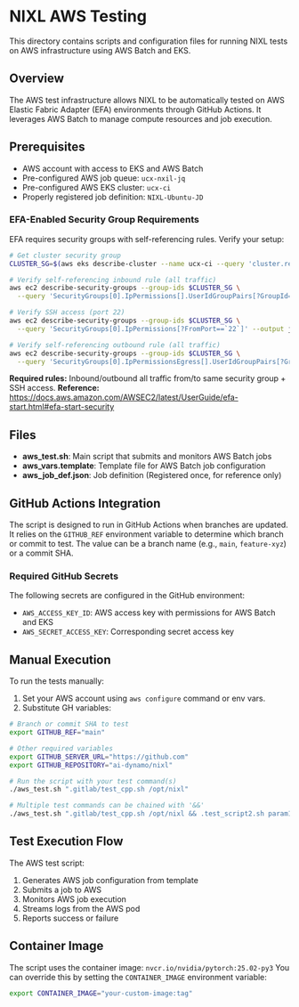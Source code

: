 # NIXL AWS Testing

This directory contains scripts and configuration files for running NIXL tests on AWS infrastructure using AWS Batch and EKS.

## Overview

The AWS test infrastructure allows NIXL to be automatically tested on AWS Elastic Fabric Adapter (EFA) environments through GitHub Actions. It leverages AWS Batch to manage compute resources and job execution.

## Prerequisites

- AWS account with access to EKS and AWS Batch
- Pre-configured AWS job queue: `ucx-nxil-jq`
- Pre-configured AWS EKS cluster: `ucx-ci`
- Properly registered job definition: `NIXL-Ubuntu-JD`

### EFA-Enabled Security Group Requirements

EFA requires security groups with self-referencing rules. Verify your setup:

```bash
# Get cluster security group
CLUSTER_SG=$(aws eks describe-cluster --name ucx-ci --query 'cluster.resourcesVpcConfig.clusterSecurityGroupId' --output text)

# Verify self-referencing inbound rule (all traffic)
aws ec2 describe-security-groups --group-ids $CLUSTER_SG \
  --query 'SecurityGroups[0].IpPermissions[].UserIdGroupPairs[?GroupId==`'$CLUSTER_SG'`].GroupId'

# Verify SSH access (port 22)
aws ec2 describe-security-groups --group-ids $CLUSTER_SG \
  --query 'SecurityGroups[0].IpPermissions[?FromPort==`22`]' --output json

# Verify self-referencing outbound rule (all traffic)
aws ec2 describe-security-groups --group-ids $CLUSTER_SG \
  --query 'SecurityGroups[0].IpPermissionsEgress[].UserIdGroupPairs[?GroupId==`'$CLUSTER_SG'`].GroupId'
```

**Required rules:** Inbound/outbound all traffic from/to same security group + SSH access.
**Reference:** https://docs.aws.amazon.com/AWSEC2/latest/UserGuide/efa-start.html#efa-start-security

## Files

- **aws_test.sh**: Main script that submits and monitors AWS Batch jobs
- **aws_vars.template**: Template file for AWS Batch job configuration
- **aws_job_def.json**: Job definition (Registered once, for reference only)

## GitHub Actions Integration

The script is designed to run in GitHub Actions when branches are updated.
It relies on the `GITHUB_REF` environment variable to determine which branch or commit to test. The value can be a branch name (e.g., `main`, `feature-xyz`) or a commit SHA.

### Required GitHub Secrets

The following secrets are configured in the GitHub environment:

- `AWS_ACCESS_KEY_ID`: AWS access key with permissions for AWS Batch and EKS
- `AWS_SECRET_ACCESS_KEY`: Corresponding secret access key

## Manual Execution

To run the tests manually:

1. Set your AWS account using `aws configure` command or env vars.
2. Substitute GH variables:

```bash
# Branch or commit SHA to test
export GITHUB_REF="main"

# Other required variables
export GITHUB_SERVER_URL="https://github.com"
export GITHUB_REPOSITORY="ai-dynamo/nixl"

# Run the script with your test command(s)
./aws_test.sh ".gitlab/test_cpp.sh /opt/nixl"

# Multiple test commands can be chained with '&&'
./aws_test.sh ".gitlab/test_cpp.sh /opt/nixl && .test_script2.sh param123"
```

## Test Execution Flow

The AWS test script:

1. Generates AWS job configuration from template
2. Submits a job to AWS
3. Monitors AWS job execution
4. Streams logs from the AWS pod
5. Reports success or failure

## Container Image

The script uses the container image: `nvcr.io/nvidia/pytorch:25.02-py3`
You can override this by setting the `CONTAINER_IMAGE` environment variable:

```bash
export CONTAINER_IMAGE="your-custom-image:tag"
```